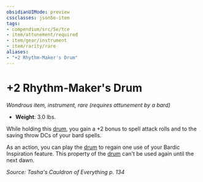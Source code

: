 ```yaml
---
obsidianUIMode: preview
cssclasses: json5e-item
tags:
- compendium/src/5e/tce
- item/attunement/required
- item/gear/instrument
- item/rarity/rare
aliases: 
- "+2 Rhythm-Maker's Drum"
---
```

# +2 Rhythm-Maker's Drum
*Wondrous item, instrument, rare (requires attunement by a bard)*  

- **Weight**: 3.0 lbs.

While holding this [drum](2-Mechanics/CLI/items/drum.md), you gain a +2 bonus to spell attack rolls and to the saving throw DCs of your bard spells.

As an action, you can play the [drum](2-Mechanics/CLI/items/drum.md) to regain one use of your Bardic Inspiration feature. This property of the [drum](2-Mechanics/CLI/items/drum.md) can't be used again until the next dawn.

*Source: Tasha's Cauldron of Everything p. 134*